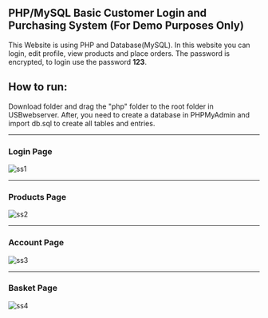 ## PHP/MySQL Basic Customer Login and Purchasing System (For Demo Purposes Only)
This Website is using PHP and Database(MySQL). In this website you can login, edit profile, view products and place orders.
The password is encrypted, to login use the password **123**.


## How to run:
Download folder and drag the "php" folder to the root folder in USBwebserver. After, you need to create a database in PHPMyAdmin and import db.sql to create all tables and entries.

---
### Login Page
![ss1](https://github.com/mt-hill/customer_purchasing_system/assets/138307546/aa8f942a-d684-409d-ba94-51d78da7e1ae)

---
### Products Page
![ss2](https://github.com/mt-hill/customer_purchasing_system/assets/138307546/5c88eb0b-0fcb-4d18-bace-a7c7b55f11cc)

---
### Account Page
![ss3](https://github.com/mt-hill/customer_purchasing_system/assets/138307546/fedc55c7-6c94-4230-b15f-906aa65c7fcc)

---
### Basket Page
![ss4](https://github.com/mt-hill/customer_purchasing_system/assets/138307546/440f53d0-1647-42c9-a9fe-b9ee72598360)
